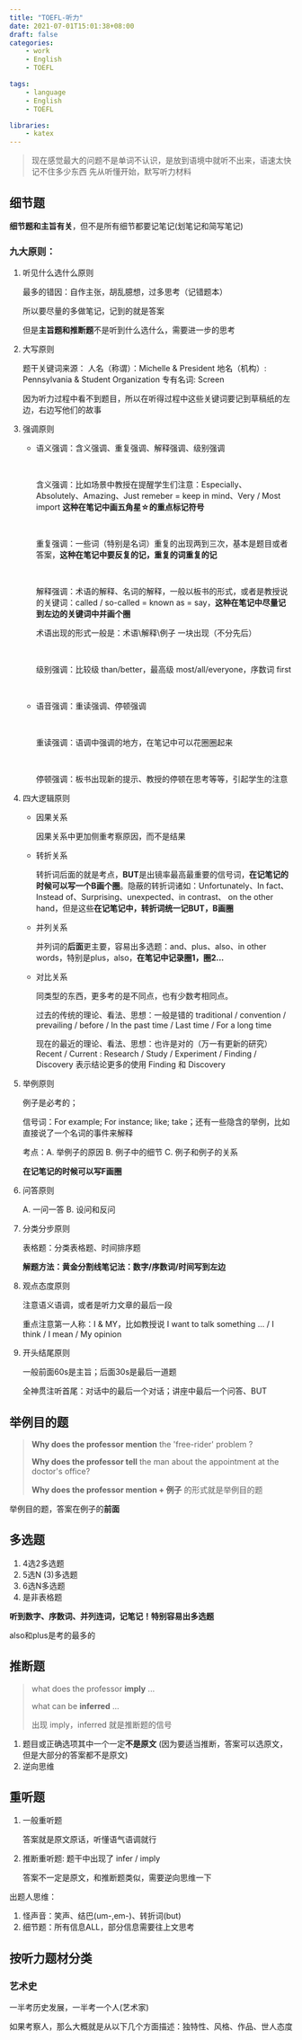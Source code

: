 ```yaml
---
title: "TOEFL-听力"
date: 2021-07-01T15:01:38+08:00
draft: false
categories:
    - work
    - English
    - TOEFL

tags:
    - language
    - English
    - TOEFL

libraries:
    - katex
---
```


> 现在感觉最大的问题不是单词不认识，是放到语境中就听不出来，语速太快记不住多少东西
> 先从听懂开始，默写听力材料

## 细节题

**细节题和主旨有关**，但不是所有细节都要记笔记(划笔记和简写笔记)

### 九大原则：

1. 听见什么选什么原则

    最多的错因：自作主张，胡乱臆想，过多思考（记错题本）

    所以要尽量的多做笔记，记到的就是答案

    但是**主旨题和推断题**不是听到什么选什么，需要进一步的思考

2. 大写原则

    题干关键词来源：
    人名（称谓）：Michelle & President
    地名（机构）: Pennsylvania & Student Organization
    专有名词: Screen

    因为听力过程中看不到题目，所以在听得过程中这些关键词要记到草稿纸的左边，右边写他们的故事

3. 强调原则

    - 语义强调：含义强调、重复强调、解释强调、级别强调
  
        <br>

        含义强调：比如场景中教授在提醒学生们注意：Especially、Absolutely、Amazing、Just remeber = keep in mind、Very / Most import **这种在笔记中画五角星☆的重点标记符号**
        
        <br>

        重复强调：一些词（特别是名词）重复的出现两到三次，基本是题目或者答案，**这种在笔记中要反复的记，重复的词重复的记**

        <br>

        解释强调：术语的解释、名词的解释，一般以板书的形式，或者是教授说的关键词：called / so-called = known as = say，**这种在笔记中尽量记到左边的关键词中并画个圈**

        术语出现的形式一般是：术语\解释\例子 一块出现（不分先后）

        <br>

        级别强调：比较级 than/better，最高级 most/all/everyone，序数词 first

        <br>

    - 语音强调：重读强调、停顿强调

        <br>

        重读强调：语调中强调的地方，在笔记中可以花圈圈起来

        <br>

        停顿强调：板书出现新的提示、教授的停顿在思考等等，引起学生的注意

4. 四大逻辑原则

    - 因果关系

        因果关系中更加侧重考察原因，而不是结果

    - 转折关系

        转折词后面的就是考点，**BUT**是出镜率最高最重要的信号词，**在记笔记的时候可以写一个B画个圈**。隐蔽的转折词诸如：Unfortunately、In fact、Instead of、Surprising、unexpected、in contrast、 on the other hand，但是这些**在记笔记中，转折词统一记BUT，B画圈**

    - 并列关系

        并列词的**后面**更主要，容易出多选题：and、plus、also、in other words，特别是plus，also，**在笔记中记录圈1，圈2...**

    - 对比关系

        同类型的东西，更多考的是不同点，也有少数考相同点。

        过去的传统的理论、看法、思想：一般是错的
        traditional / convention / prevailing / before / In the past time / Last time / For a long time

        现在的最近的理论、看法、思想：也许是对的（万一有更新的研究）
        Recent / Current : Research / Study / Experiment / Finding / Discovery
        表示结论更多的使用 Finding 和 Discovery

5. 举例原则

    例子是必考的；
    
    信号词：For example; For instance; like; take；还有一些隐含的举例，比如直接说了一个名词的事件来解释

    考点：A. 举例子的原因 B. 例子中的细节 C. 例子和例子的关系

    **在记笔记的时候可以写F画圈**

6. 问答原则

    A. 一问一答 B. 设问和反问

7. 分类分步原则

    表格题：分类表格题、时间排序题

    **解题方法：黄金分割线笔记法：数字/序数词/时间写到左边**

8. 观点态度原则

    注意语义语调，或者是听力文章的最后一段

    重点注意第一人称：I & MY，比如教授说 I want to talk something ... / I think / I mean / My opinion

9. 开头结尾原则

    一般前面60s是主旨；后面30s是最后一道题

    全神贯注听首尾：对话中的最后一个对话；讲座中最后一个问答、BUT


## 举例目的题

> **Why does the professor mention** the 'free-rider' problem ?
> 
> **Why does the professor tell** the man about the appointment at the doctor's office?
> 
> **Why does the professor mention + 例子** 的形式就是举例目的题

举例目的题，答案在例子的**前面**


## 多选题

1. 4选2多选题
2. 5选N (3)多选题
3. 6选N多选题
4. 是非表格题

**听到数字、序数词、并列连词，记笔记！特别容易出多选题**

also和plus是考的最多的

## 推断题

> what does the professor **imply** ...
> 
> what can be **inferred** ...
> 
> 出现 imply，inferred 就是推断题的信号

1. 题目或正确选项其中一个一定**不是原文** (因为要适当推断，答案可以选原文，但是大部分的答案都不是原文)
2. 逆向思维


## 重听题

1. 一般重听题

    答案就是原文原话，听懂语气语调就行

2. 推断重听题: 题干中出现了 infer / imply

    答案不一定是原文，和推断题类似，需要逆向思维一下

出题人思维：

1. 怪声音：笑声、结巴(um-,em-)、转折词(but)
2. 细节题：所有信息ALL，部分信息需要往上文思考

## 按听力题材分类

### 艺术史

一半考历史发展，一半考一个人(艺术家)

如果考察人，那么大概就是从以下几个方面描述：独特性、风格、作品、世人态度


